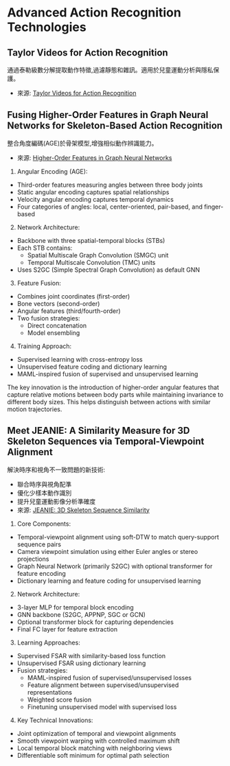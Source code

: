 # Advanced Action Recognition Technologies

## Taylor Videos for Action Recognition

通過泰勒級數分解提取動作特徵,過濾靜態和雜訊。適用於兒童運動分析與隱私保護。

- 來源: [Taylor Videos for Action Recognition](https://arxiv.org/abs/2402.03019v4)

## Fusing Higher-Order Features in Graph Neural Networks for Skeleton-Based Action Recognition

整合角度編碼(AGE)於骨架模型,增強相似動作辨識能力。

- 來源: [Higher-Order Features in Graph Neural Networks](https://doi.org/gt6h5g)

1. Angular Encoding (AGE):

- Third-order features measuring angles between three body joints
- Static angular encoding captures spatial relationships
- Velocity angular encoding captures temporal dynamics
- Four categories of angles: local, center-oriented, pair-based, and finger-based

2. Network Architecture:

- Backbone with three spatial-temporal blocks (STBs)
- Each STB contains:
  - Spatial Multiscale Graph Convolution (SMGC) unit
  - Temporal Multiscale Convolution (TMC) units
- Uses S2GC (Simple Spectral Graph Convolution) as default GNN

3. Feature Fusion:

- Combines joint coordinates (first-order)
- Bone vectors (second-order) 
- Angular features (third/fourth-order)
- Two fusion strategies:
  - Direct concatenation
  - Model ensembling

4. Training Approach:

- Supervised learning with cross-entropy loss
- Unsupervised feature coding and dictionary learning
- MAML-inspired fusion of supervised and unsupervised learning

The key innovation is the introduction of higher-order angular features that capture relative motions between body parts while maintaining invariance to different body sizes. This helps distinguish between actions with similar motion trajectories.

## Meet JEANIE: A Similarity Measure for 3D Skeleton Sequences via Temporal-Viewpoint Alignment

解決時序和視角不一致問題的新技術:

- 聯合時序與視角配準
- 優化少樣本動作識別
- 提升兒童運動影像分析準確度
- 來源: [JEANIE: 3D Skeleton Sequence Similarity](https://doi.org/gt483p)

1. Core Components:

- Temporal-viewpoint alignment using soft-DTW to match query-support sequence pairs
- Camera viewpoint simulation using either Euler angles or stereo projections
- Graph Neural Network (primarily S2GC) with optional transformer for feature encoding
- Dictionary learning and feature coding for unsupervised learning

2. Network Architecture:

- 3-layer MLP for temporal block encoding
- GNN backbone (S2GC, APPNP, SGC or GCN)
- Optional transformer block for capturing dependencies
- Final FC layer for feature extraction

3. Learning Approaches:

- Supervised FSAR with similarity-based loss function
- Unsupervised FSAR using dictionary learning
- Fusion strategies:
  - MAML-inspired fusion of supervised/unsupervised losses
  - Feature alignment between supervised/unsupervised representations
  - Weighted score fusion
  - Finetuning unsupervised model with supervised loss

4. Key Technical Innovations:

- Joint optimization of temporal and viewpoint alignments
- Smooth viewpoint warping with controlled maximum shift
- Local temporal block matching with neighboring views
- Differentiable soft minimum for optimal path selection